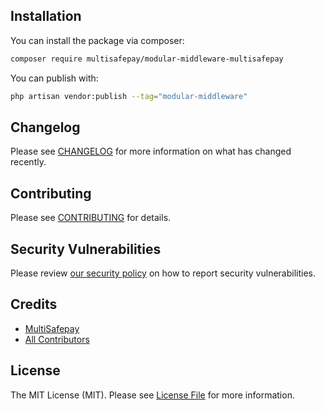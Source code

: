 ## Installation

You can install the package via composer:

```bash
composer require multisafepay/modular-middleware-multisafepay
```

You can publish with:

```bash
php artisan vendor:publish --tag="modular-middleware"

```

## Changelog

Please see [CHANGELOG](CHANGELOG.md) for more information on what has changed recently.

## Contributing

Please see [CONTRIBUTING](CONTRIBUTING.md) for details.

## Security Vulnerabilities

Please review [our security policy](../../security/policy) on how to report security vulnerabilities.

## Credits

- [MultiSafepay](https://github.com/MultiSafepay)
- [All Contributors](../../contributors)

## License

The MIT License (MIT). Please see [License File](LICENSE.md) for more information.
